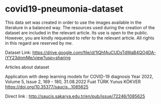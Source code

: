 # covid19-pneumonia-dataset

This data set was created in order to use the images available in the literature in a balanced way. 
The resources used during the creation of the dataset are included in the relevant article. 
Its use is open to the public. However, you are kindly requested to refer to the relevant article.
All rights in this regard are reserved by me.

Dataset Link: https://drive.google.com/file/d/1lQhfAuCUDsTdWaB4QO4DA-iYY23dnmMe/view?usp=sharing



Articles about dataset

Application with deep learning models for COVID-19 diagnosis
Year 2022, Volume 5, Issue 2, 169 - 180, 31.08.2022
Fuat TÜRK Yunus KÖKVER
https://doi.org/10.35377/saucis...1085625

Direct link : http://saucis.sakarya.edu.tr/en/pub/issue/72246/1085625
